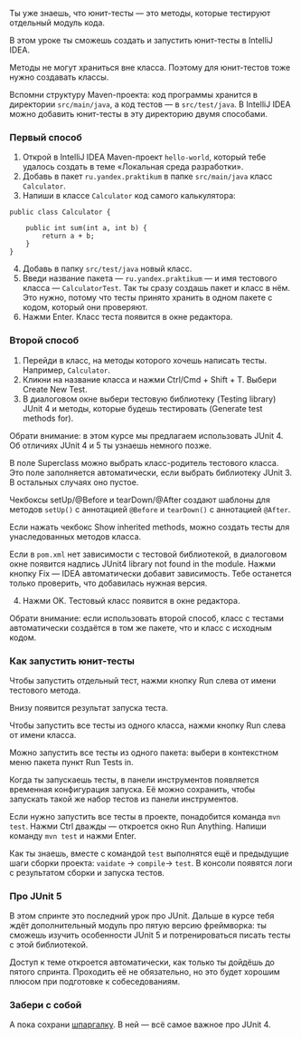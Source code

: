Ты уже знаешь, что юнит-тесты — это методы, которые тестируют отдельный модуль кода.

В этом уроке ты сможешь создать и запустить юнит-тесты в IntelliJ IDEA.


Методы не могут храниться вне класса. Поэтому для юнит-тестов тоже нужно создавать классы.

Вспомни структуру Maven-проекта: код программы хранится в директории `src/main/java`, а код тестов — в `src/test/java`. В IntelliJ IDEA можно добавить юнит-тесты в эту директорию двумя способами.

### Первый способ

1. Открой в IntelliJ IDEA Maven-проект `hello-world`, который тебе удалось создать в теме «Локальная среда разработки».
2. Добавь в пакет `ru.yandex.praktikum` в папке `src/main/java` класс `Calculator`.
3. Напиши в классе `Calculator` код самого калькулятора:
```
public class Calculator {

    public int sum(int a, int b) {
        return a + b;
    }
} 
```

4. Добавь в папку `src/test/java` новый класс.
5. Введи название пакета — `ru.yandex.praktikum` — и имя тестового класса — `CalculatorTest`. Так ты сразу создашь пакет и класс в нём. Это нужно, потому что тесты принято хранить в одном пакете с кодом, который они проверяют.
6. Нажми Enter. Класс теста появится в окне редактора.

### Второй способ

1. Перейди в класс, на методы которого хочешь написать тесты. Например, `Calculator`.
2. Кликни на название класса и нажми Ctrl/Cmd + Shift + T. Выбери Create New Test.
3.  В диалоговом окне выбери тестовую библиотеку (Testing library) JUnit 4 и методы, которые будешь тестировать (Generate test methods for).

Обрати внимание: в этом курсе мы предлагаем использовать JUnit 4. Об отличиях JUnit 4 и 5 ты узнаешь немного позже.

В поле Superclass можно выбрать класс-родитель тестового класса. Это поле заполняется автоматически, если выбрать библиотеку JUnit 3. В остальных случаях оно пустое.

Чекбоксы setUp/@Before и tearDown/@After создают шаблоны для методов `setUp()` с аннотацией `@Before` и `tearDown()` с аннотацией `@After`.

Если нажать чекбокс Show inherited methods, можно создать тесты для унаследованных методов класса.

Если в `pom.xml` нет зависимости с тестовой библиотекой, в диалоговом окне появится надпись JUnit4 library not found in the module. Нажми кнопку Fix — IDEA автоматически добавит зависимость. Тебе останется только проверить, что добавилась нужная версия.

4. Нажми OK. Тестовый класс появится в окне редактора.


Обрати внимание: если использовать второй способ, класс с тестами автоматически создаётся в том же пакете, что и класс с исходным кодом.


### Как запустить юнит-тесты

Чтобы запустить отдельный тест, нажми кнопку Run слева от имени тестового метода.

Внизу появится результат запуска теста.

Чтобы запустить все тесты из одного класса, нажми кнопку Run слева от имени класса.

Можно запустить все тесты из одного пакета: выбери в контекстном меню пакета пункт Run Tests in.

Когда ты запускаешь тесты, в панели инструментов появляется временная конфигурация запуска. Её можно сохранить, чтобы запускать такой же набор тестов из панели инструментов.


Если нужно запустить все тесты в проекте, понадобится команда `mvn test`. Нажми Ctrl дважды — откроется окно Run Anything. Напиши команду `mvn test` и нажми Enter.

Как ты знаешь, вместе с командой `test` выполнятся ещё и предыдущие шаги сборки проекта: `vaidate` → `compile`→ `test`. В консоли появятся логи с результатом сборки и запуска тестов.

### Про JUnit 5

В этом спринте это последний урок про JUnit. Дальше в курсе тебя ждёт дополнительный модуль про пятую версию фреймворка: ты сможешь изучить особенности JUnit 5 и потренироваться писать тесты с этой библиотекой.

Доступ к теме откроется автоматически, как только ты дойдёшь до пятого спринта. Проходить её не обязательно, но это будет хорошим плюсом при подготовке к собеседованиям.

### Забери с собой

А пока сохрани [шпаргалку](https://code.s3.yandex.net/qa-automation-engineer/java/track2/cheatsheets/sprint3/junit_cheatsheet.pdf). В ней — всё самое важное про JUnit 4.